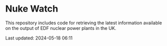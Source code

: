 # Nuke Watch

This repository includes code for retrieving the latest information available on the output of EDF nuclear power plants in the UK.

Last updated: 2024-05-18 06:11